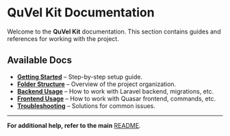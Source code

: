 # QuVel Kit Documentation  

Welcome to the **QuVel Kit** documentation. This section contains guides and references for working with the project.

## Available Docs  

- **[Getting Started](getting-started.md)** – Step-by-step setup guide.  
- **[Folder Structure](folder-structure.md)** – Overview of the project organization.  
- **[Backend Usage](backend-usage.md)** – How to work with Laravel backend, migrations, etc.  
- **[Frontend Usage](frontend-usage.md)** – How to work with Quasar frontend, commands, etc.
- **[Troubleshooting](troubleshooting.md)** – Solutions for common issues.  

---

**For additional help, refer to the main** [README](../README.md).
